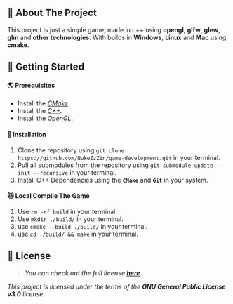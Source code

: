 ## 🌌 About The Project

This project is just a simple game, made in c++ using **opengl**, **glfw**, **glew**, **glm** and **other technologies**. With builds in **Windows**, **Linux** and **Mac** using **cmake**.

## 🚀 Getting Started

#### 🌎 Prerequisites
- Install the [_CMake_](https://cmake.org/).
- Install the [_C++_](https://isocpp.org/).
- Install the [_OpenGL_](https://www.opengl.org/).

#### 🚚 Installation
1. Clone the repository using ```git clone https://github.com/NukeZzZin/game-development.git``` in your terminal.
2. Pull all submodules from the repository using ```git submodule update --init --recursive``` in your terminal.
3. Install C++ Dependencies using the **`CMake`** and **`Git`** in your system.

#### 🐱‍ Local Compile The Game
1. Use ```rm -rf build``` in your terminal.
2. Use ```mkdir ./build/``` in your terminal.
3. use ```cmake --build ./build/``` in your terminal.
4. use ```cd ./build/ && make``` in your terminal.

## 📝 License

> ***You can check out the full license [**here**](https://github.com/NukeZzZin/game-development/blob/master/LICENSE).***

*This project is licensed under the terms of the **GNU General Public License v3.0** license.*
